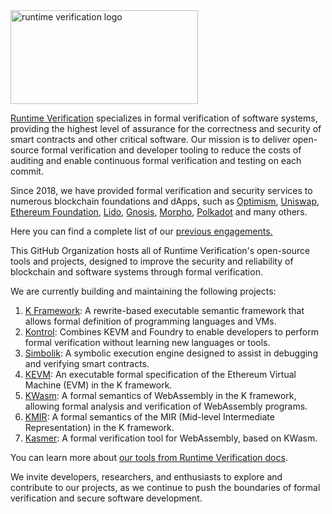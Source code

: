<picture>
  <img alt="runtime verification logo" src="https://github.com/runtimeverification/runtimeverification/blob/main/rv%20logo%20white.svg" width="300" height="150">
</picture>

[Runtime Verification](https://runtimeverification.com/) specializes in formal verification of software systems, providing the highest level of assurance for the correctness and security of smart contracts and other critical software. Our mission is to deliver open-source formal verification and developer tooling to reduce the costs of auditing and enable continuous formal verification and testing on each commit.

Since 2018, we have provided formal verification and security services to numerous blockchain foundations and dApps, such as [Optimism](https://runtimeverification.com/blog/kontrol-integrated-verification-of-the-optimism-pausability-mechanism), [Uniswap](https://github.com/runtimeverification/publications/blob/main/reports/smart-contracts/Uniswap-V1.pdf), [Ethereum Foundation](https://github.com/runtimeverification/publications/blob/main/reports/consensus-protocols/Ethereum-BeaconChain.pdf), [Lido](https://snapshot.org/#/lido-snapshot.eth/proposal/0x3bdf528b31956e029e867ebf79b02ee07e9a973987b34c5cffc14392e8b4480c), [Gnosis](https://github.com/runtimeverification/publications/blob/main/reports/smart-contracts/GnosisSafe.pdf), [Morpho](https://github.com/runtimeverification/publications/blob/main/reports/smart-contracts/Morpho-Audit-Report.pdf), [Polkadot](https://github.com/runtimeverification/polkadot-verification) and many others. 

Here you can find a complete list of our [previous engagements.](https://github.com/runtimeverification/publications) 
 
This GitHub Organization hosts all of Runtime Verification's open-source tools and projects, designed to improve the security and reliability of blockchain and software systems through formal verification.

We are currently building and maintaining the following projects:

1. [K Framework](https://github.com/kframework/k): A rewrite-based executable semantic framework that allows formal definition of programming languages and VMs.
2. [Kontrol](https://github.com/runtimeverification/kontrol): Combines KEVM and Foundry to enable developers to perform formal verification without learning new languages or tools.
3. [Simbolik](https://github.com/runtimeverification/simbolik): A symbolic execution engine designed to assist in debugging and verifying smart contracts.
4. [KEVM](https://github.com/kframework/evm-semantics): An executable formal specification of the Ethereum Virtual Machine (EVM) in the K framework.
5. [KWasm](https://github.com/kframework/wasm-semantics): A formal semantics of WebAssembly in the K framework, allowing formal analysis and verification of WebAssembly programs.
6. [KMIR](https://github.com/runtimeverification/mir-semantics): A formal semantics of the MIR (Mid-level Intermediate Representation) in the K framework.
7. [Kasmer](https://github.com/runtimeverification/kasmer): A formal verification tool for WebAssembly, based on KWasm.

You can learn more about [our tools from Runtime Verification docs](https://docs.runtimeverification.com/index).

We invite developers, researchers, and enthusiasts to explore and contribute to our projects, as we continue to push the boundaries of formal verification and secure software development.
